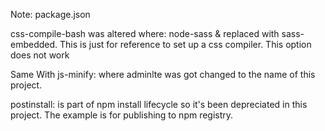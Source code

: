 Note: package.json

css-compile-bash was altered where: node-sass  &  replaced with sass-embedded.  This is just for reference to set up a css compiler.  This option does not work

Same With js-minify:  where adminlte was got changed to the name of this project.

postinstall: is part of npm install lifecycle so it's been depreciated in this project. The example is for publishing to npm registry.
